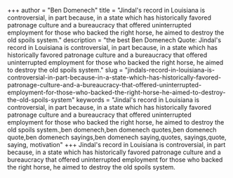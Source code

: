 +++
author = "Ben Domenech"
title = "Jindal's record in Louisiana is controversial, in part because, in a state which has historically favored patronage culture and a bureaucracy that offered uninterrupted employment for those who backed the right horse, he aimed to destroy the old spoils system."
description = "the best Ben Domenech Quote: Jindal's record in Louisiana is controversial, in part because, in a state which has historically favored patronage culture and a bureaucracy that offered uninterrupted employment for those who backed the right horse, he aimed to destroy the old spoils system."
slug = "jindals-record-in-louisiana-is-controversial-in-part-because-in-a-state-which-has-historically-favored-patronage-culture-and-a-bureaucracy-that-offered-uninterrupted-employment-for-those-who-backed-the-right-horse-he-aimed-to-destroy-the-old-spoils-system"
keywords = "Jindal's record in Louisiana is controversial, in part because, in a state which has historically favored patronage culture and a bureaucracy that offered uninterrupted employment for those who backed the right horse, he aimed to destroy the old spoils system.,ben domenech,ben domenech quotes,ben domenech quote,ben domenech sayings,ben domenech saying,quotes, sayings,quote, saying, motivation"
+++
Jindal's record in Louisiana is controversial, in part because, in a state which has historically favored patronage culture and a bureaucracy that offered uninterrupted employment for those who backed the right horse, he aimed to destroy the old spoils system.
